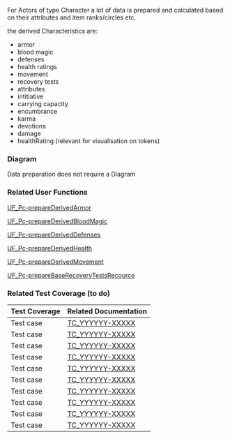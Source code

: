 For Actors of type Character a lot of data is prepared and calculated based on their attributes and item ranks/circles etc.

the derived Characteristics are:
- armor
- blood magic
- defenses
- health ratings
- movement
- recovery tests
- attributes
- intitiative
- carrying capacity
- encumbrance
- karma
- devotions
- damage
- healthRating (relevant for visualisation on tokens)


### Diagram 

Data preparation does not require a Diagram

### Related User Functions

[UF_Pc-prepareDerivedArmor](../User%20Functions/UF_Pc/UF_Pc-prepareDerivedArmor.md)

[UF_Pc-prepareDerivedBloodMagic](../User%20Functions/UF_Pc/UF_Pc-prepareDerivedBloodMagic.md)

[UF_Pc-prepareDerivedDefenses](../User%20Functions/UF_Pc/UF_Pc-prepareDerivedDefenses.md)

[UF_Pc-prepareDerivedHealth](../User%20Functions/UF_Pc/UF_Pc-prepareDerivedHealth.md)

[UF_Pc-prepareDerivedMovement](../User%20Functions/UF_Pc/UF_Pc-prepareDerivedMovement.md)

[UF_Pc-prepareBaseRecoveryTestsRecource](../User%20Functions/UF_Pc/UF_Pc-prepareBaseRecoveryTestsRecource.md)



### Related Test Coverage (to do)

| Test Coverage | Related Documentation |
|---------------|-----------------------|
| Test case | [TC_YYYYYY-XXXXX](https://github.com/patrickmohrmann/earthdawn4eV2/issues/) |
| Test case | [TC_YYYYYY-XXXXX](https://github.com/patrickmohrmann/earthdawn4eV2/issues/) |
| Test case | [TC_YYYYYY-XXXXX](https://github.com/patrickmohrmann/earthdawn4eV2/issues/) |
| Test case | [TC_YYYYYY-XXXXX](https://github.com/patrickmohrmann/earthdawn4eV2/issues/) |
| Test case | [TC_YYYYYY-XXXXX](https://github.com/patrickmohrmann/earthdawn4eV2/issues/) |
| Test case | [TC_YYYYYY-XXXXX](https://github.com/patrickmohrmann/earthdawn4eV2/issues/) |
| Test case | [TC_YYYYYY-XXXXX](https://github.com/patrickmohrmann/earthdawn4eV2/issues/) |
| Test case | [TC_YYYYYY-XXXXX](https://github.com/patrickmohrmann/earthdawn4eV2/issues/) |
| Test case | [TC_YYYYYY-XXXXX](https://github.com/patrickmohrmann/earthdawn4eV2/issues/) |
| Test case | [TC_YYYYYY-XXXXX](https://github.com/patrickmohrmann/earthdawn4eV2/issues/) |


